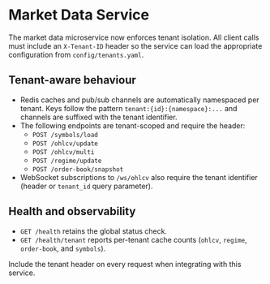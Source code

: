 # Market Data Service

The market data microservice now enforces tenant isolation. All client calls
must include an `X-Tenant-ID` header so the service can load the appropriate
configuration from `config/tenants.yaml`.

## Tenant-aware behaviour

* Redis caches and pub/sub channels are automatically namespaced per tenant.
  Keys follow the pattern `tenant:{id}:{namespace}:...` and channels are
  suffixed with the tenant identifier.
* The following endpoints are tenant-scoped and require the header:
  * `POST /symbols/load`
  * `POST /ohlcv/update`
  * `POST /ohlcv/multi`
  * `POST /regime/update`
  * `POST /order-book/snapshot`
* WebSocket subscriptions to `/ws/ohlcv` also require the tenant identifier
  (header or `tenant_id` query parameter).

## Health and observability

* `GET /health` retains the global status check.
* `GET /health/tenant` reports per-tenant cache counts (`ohlcv`, `regime`,
  `order-book`, and `symbols`).

Include the tenant header on every request when integrating with this service.
